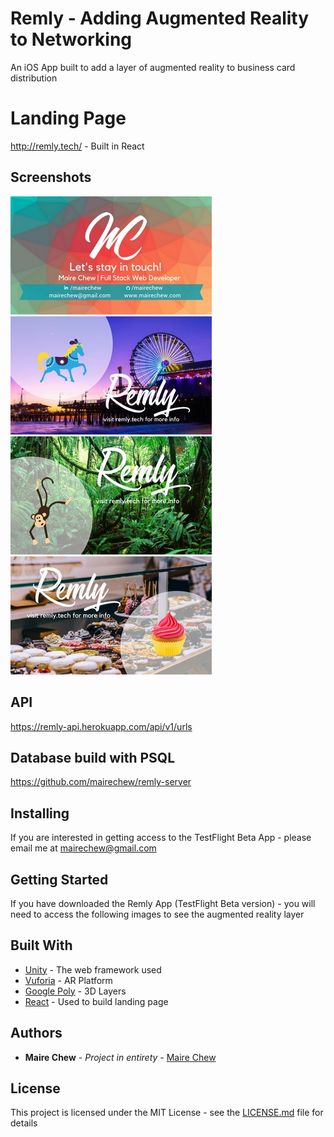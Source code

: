 # Remly - Adding Augmented Reality to Networking 

An iOS App built to add a layer of augmented reality to business card distribution

# Landing Page

http://remly.tech/ - Built in React

## Screenshots

![Business Card](https://github.com/mairechew/remly-augmentedreality/blob/master/1.jpg)
![Carnival Demo Card](https://github.com/mairechew/remly-augmentedreality/blob/master/2.jpg)
![Jungle Demo Card](https://github.com/mairechew/remly-augmentedreality/blob/master/3.jpg)
![Bakery Demo Card](https://github.com/mairechew/remly-augmentedreality/blob/master/4.jpg)


## API 

https://remly-api.herokuapp.com/api/v1/urls

## Database build with PSQL

https://github.com/mairechew/remly-server


## Installing

If you are interested in getting access to the TestFlight Beta App - please email me at mairechew@gmail.com

## Getting Started

If you have downloaded the Remly App (TestFlight Beta version) - you will need to access the following images to see the augmented reality layer


## Built With

* [Unity](https://unity3d.com/) - The web framework used
* [Vuforia](https://www.vuforia.com/) - AR Platform
* [Google Poly](https://poly.google.com/) - 3D Layers
* [React](https://reactjs.org/) - Used to build landing page


## Authors

* **Maire Chew** - *Project in entirety* - [Maire Chew](https://github.com/mairechew)

## License

This project is licensed under the MIT License - see the [LICENSE.md](LICENSE.md) file for details





